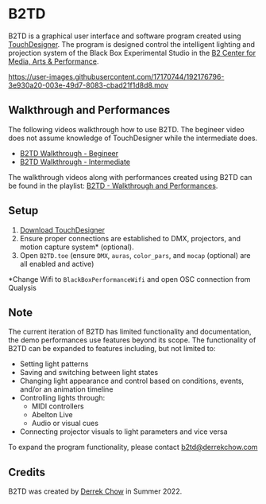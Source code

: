 # B2TD
B2TD is a graphical user interface and software program created using [TouchDesigner](https://derivative.ca/). The program is designed control the intelligent lighting and projection system of the Black Box Experimental Studio in the [B2 Center for Media, Arts &amp; Performance](https://www.colorado.edu/atlas/b2).

https://user-images.githubusercontent.com/17170744/192176796-3e930a20-003e-49d7-8083-cbad21f1d8d8.mov

## Walkthrough and Performances

The following videos walkthrough how to use B2TD. The begineer video does not assume knowledge of TouchDesigner while the intermediate does.
- [B2TD Walkthrough - Begineer](https://youtu.be/igb4PtH6loI)
- [B2TD Walkthrough - Intermediate](https://youtu.be/IyKhHiP4D_Y)

The walkthrough videos along with performances created using B2TD can be found in the playlist: [B2TD - Walkthrough and Performances](https://www.youtube.com/watch?v=igb4PtH6loI&list=PLmpxKH_g1AjI-QSqlvF7tjOVBr_WrDWeZ).

## Setup

1. [Download TouchDesigner](https://derivative.ca/download)
2. Ensure proper connections are established to DMX, projectors, and motion capture system* (optional).
3. Open `B2TD.toe` (ensure `DMX`, `auras`, `color_pars`, and `mocap` (optional) are all enabled and active)

*Change Wifi to `BlackBoxPerformanceWifi` and open OSC connection from Qualysis

## Note
The current iteration of B2TD has limited functionality and documentation, the demo performances use features beyond its scope. The functionality of B2TD can be expanded to features including, but not limited to:
- Setting light patterns
- Saving and switching between light states
- Changing light appearance and control based on conditions, events, and/or an animation timeline
- Controlling lights through: 
  - MIDI controllers
  - Abelton Live
  - Audio or visual cues
- Connecting projector visuals to light parameters and vice versa

To expand the program functionality, please contact b2td@derrekchow.com

## Credits
B2TD was created by [Derrek Chow](https://derrekchow.com/) in Summer 2022.
